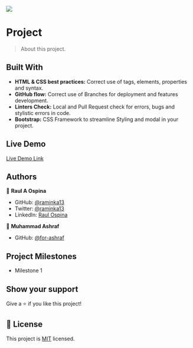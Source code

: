 ![](https://img.shields.io/badge/Microverse-blueviolet)

# Project
> About this project.


## Built With

- **HTML & CSS best practices:** Correct use of tags, elements, properties and syntax.
- **GitHub flow:**  Correct use of Branches for deployment and features development.
- **Linters Check:** Local and Pull Request check for errors, bugs and stylistic errors in code.
- **Bootstrap:**  CSS Framework to streamline Styling and modal in your project.

## Live Demo 

[Live Demo Link](https://raminka13.github.io/M1-Portfolio/)

## Authors

👤 **Raul A Ospina**

- GitHub: [@raminka13](https://github.com/raminka13)
- Twitter: [@raminka13](https://twitter.com/raminka13)
- LinkedIn: [Raul Ospina](http://linkedin.com/in/raul-ospina-83232614)


👤 **Muhammad Ashraf**

- GitHub: [@for-ashraf](https://github.com/for-ashraf)


## Project Milestones


- Milestone 1


## Show your support

Give a ⭐️ if you like this project!

## 📝 License

This project is [MIT](./MIT.md) licensed.
